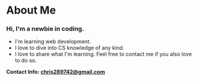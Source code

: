 # About Me
### Hi, I'm a newbie in coding.
- I'm learning web development.
- I love to dive into CS knowledge of any kind.
- I love to share what I'm learning. Feel free to contact me if you also love to do so.

**Contact Info: chris289742@gmail.com**
